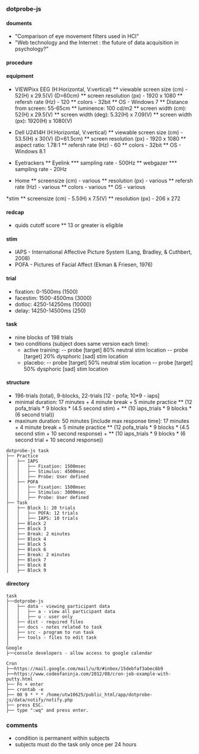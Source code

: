 ### dotprobe-js
#### douments
* "Comparison of eye movement filters used in HCI"
* "Web technology and the Internet : the future of data acquisition in psychology?"
#### procedure
#### equipment
* VIEWPixx EEG (H:Horizontal, V:vertical)
	** viewable screen size (cm) - 52(H) x 29.5(V) (D=60cm)
	** screen resolution (px) - 1920 x 1080
	** refersh rate (Hz) - 120
	** colors - 32bit
	** OS - Windows 7
	** Distance from screen: 55-65cm
	** luminence: 100 cd/m2
	** screen width (cm): 52(H) x 29.5(V)
	** screen width (deg): 5.32(H) x 7.09(V)
	** screen width (px): 1920(H) x 1080(V)
	
* Dell U2414H (H:Horizontal, V:vertical)
	** viewable screen size (cm) - 53.5(H) x 30(V) (D=61.5cm)
	** screen resolution (px) - 1920 x 1080
	** aspect ratio: 1.78:1
	** refersh rate (Hz) - 60
	** colors - 32bit
	** OS - Windows 8.1
* Eyetrackers
	** Eyelink
		*** sampling rate - 500Hz
	** webgazer
		*** sampling rate - 20Hz
* Home
	** screensize (cm) - various
	** resolution (px) - various
	** refersh rate (Hz) - various
	** colors - various
	** OS - various

*stim
    ** screensize (cm) - 5.5(H) x 7.5(V)
	** resolution (px) - 206 x 272

#### redcap
* quids cutoff score
	** 13 or greater is eligible
	
#### stim
* IAPS - International Affective Picture System (Lang, Bradley, & Cuthbert, 2008) 
* POFA - Pictures of Facial Affect (Ekman & Friesen, 1976)

#### trial
* fixation: 0-1500ms (1500)
* facestim: 1500-4500ms (3000)
* dotloc: 4250-14250ms (10000)
* delay: 14250-14500ms (250)

#### task
* nine blocks of 198 trials
* two conditions (subject does same version each time): 
	* active training:
		-- probe [target] 80% neutral stim location
		-- probe [target] 20% dysphoric [sad] stim location
	* placebo:
		-- probe [target] 50% neutral stim location
		-- probe [target] 50% dysphoric [sad] stim location

#### structure
* 196-trials (total), 9-blocks, 22-trials [12 - pofa; 10*9 - iaps]
* minimal duration: 17 minutes + 4 minute break + 5 minute practice
	** (12 pofa_trials * 9 blocks * (4.5 second stim) +
	** (10 iaps_trials * 9 blocks * (6 second trial))
* maxinum duration: 50 minutes [include max response time]: 17 minutes + 4 minute break + 5 minute practice
	** (12 pofa_trials * 9 blocks * (4.5 second stim + 10 second response) + 
	** (10 iaps_trials * 9 blocks * (6 second trial + 10 second response))

```
dotprobe-js task
├── Practice
│	├── IAPS
│	│	├── Fixation: 1500msec
│	│	├── Stimulus: 4500msec
│	│	├── Probe: User defined 
│	├── POFA
│	│	├── Fixation: 1500msec
│	│	├── Stimulus: 3000msec
│	│	├── Probe: User defined
├── Task
│	├── Block 1: 20 trials
│	│	├── POFA: 12 trials
│	│	├── IAPS: 10 trials
│	├── Block 2
│	├── Block 3
│	├── Break: 2 minutes
│	├── Block 4 
│	├── Block 5
│	├── Block 6
│	├── Break: 2 minutes
│	├── Block 7
│	├── Block 8
│	├── Block 9
```

#### directory
```
task
├──dotprobe-js 
│	├── data - viewing participant data
│	│	├── a - view all participant data
│	│	├── u - user only
│	├── dist - required files
│	├── docs - notes related to task
│	├── src - program to run task
│	├── tools - files to edit task
│
Google
├──console developers - allow access to google calendar

Cron
├──https://mail.google.com/mail/u/0/#inbox/15debfaf3abec6b9
├──https://www.codeofaninja.com/2012/08/cron-job-example-with-putty.html
├── Fn + enter
├── crontab -e
├── 00 9 * * * /home/utw10625/public_html/app/dotprobe-js/data/notify/notify.php
├── press ESC.
├── type ":wq" and press enter.

```
### comments
* condition is permanent within subjects
* subjects must do the task only once per 24 hours

